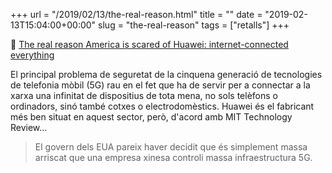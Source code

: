 +++
url = "/2019/02/13/the-real-reason.html"
title = ""
date = "2019-02-13T15:04:00+00:00"
slug = "the-real-reason"
tags = ["retalls"]
+++

📎 [The real reason America is scared of Huawei: internet-connected everything](https://www.technologyreview.com/s/612874/the-real-reason-america-is-scared-of-huawei-internet-connected-everything/)

El principal problema de seguretat de la cinquena generació de tecnologies de telefonia mòbil (5G) rau en el fet que ha de servir per a connectar a la xarxa una infinitat de dispositius de tota mena, no sols telèfons o ordinadors, sinó també cotxes o electrodomèstics. Huawei és el fabricant més ben situat en aquest sector, però, d'acord amb MIT Technology Review…

> El govern dels EUA pareix haver decidit que és simplement massa arriscat que una empresa xinesa controli massa infraestructura 5G.

